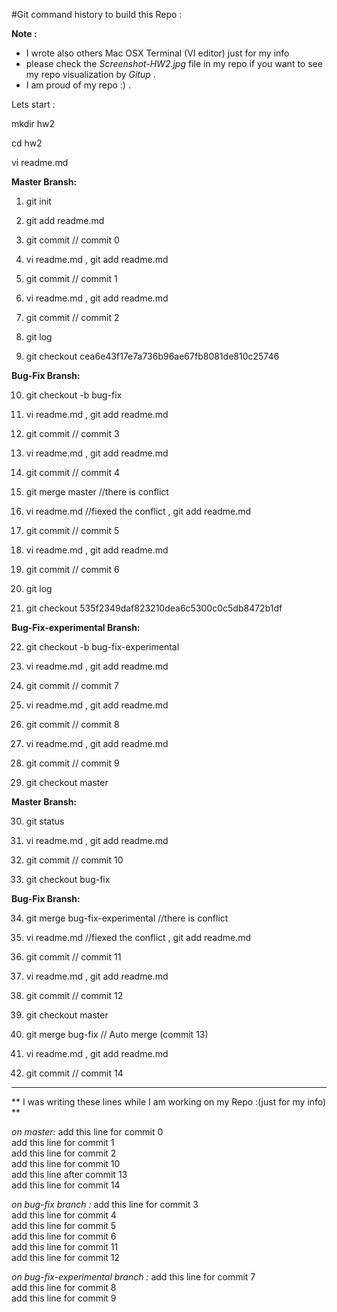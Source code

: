 
#Git command history to build this Repo :

**Note :**
* I wrote also others Mac OSX Terminal (VI editor) just for my info 
* please check the *Screenshot-HW2.jpg* file in my repo if you want to see my repo visualization by *Gitup* . 
* I am proud of my repo :) .  

Lets start :

mkdir hw2

cd hw2

vi readme.md

**Master Bransh:**

1.	git init

2.	git add readme.md

3.	git commit   // commit 0

4.	vi readme.md  , git add readme.md

5.	git commit   // commit 1

6.	 vi readme.md  , git add readme.md

7.	git commit   // commit 2

8.	git log 

9.	git checkout cea6e43f17e7a736b96ae67fb8081de810c25746

**Bug-Fix Bransh:**

10.	git checkout -b bug-fix

11.	vi readme.md  , git add readme.md

12.	git commit   // commit 3

13.	vi readme.md  , git add readme.md

14.	git commit   // commit 4

15.	git merge master //there is conflict

16.	vi readme.md //fiexed the conflict , git add readme.md

17.	git commit   // commit 5

18.	vi readme.md  , git add readme.md

19.	git commit   // commit 6

20.	git log

21.	git checkout 535f2349daf823210dea6c5300c0c5db8472b1df

**Bug-Fix-experimental Bransh:**

22.	git checkout -b bug-fix-experimental

23.	vi readme.md  , git add readme.md

24.	git commit   // commit 7

25.	vi readme.md  , git add readme.md

26.	git commit   // commit 8

27.	vi readme.md  , git add readme.md

28.	git commit   // commit 9

29.	git checkout master

**Master Bransh:**

30.	git status

31.	vi readme.md  , git add readme.md

32.	git commit   // commit 10

33.	git checkout bug-fix

**Bug-Fix Bransh:**

34.	git merge bug-fix-experimental //there is conflict

35.	vi readme.md //fiexed the conflict , git add readme.md

36.	git commit   // commit 11

37.	vi readme.md  , git add readme.md

38.	git commit   // commit 12

39.	git checkout master

40.	git merge bug-fix // Auto merge (commit 13)

41.	vi readme.md  , git add readme.md

42.	git commit   // commit 14

------------------------------------------------
** I was writing these lines while I am working on my Repo :(just for my info) **

*on master:*
add this line for commit 0  <br>
add this line for commit 1  <br>
add this line for commit 2  <br>
add this line for commit 10 <br>
add this line after  commit 13 <br>
add this line for commit 14 <br>

*on bug-fix branch :* 
add this line for commit 3 <br>
add this line for commit 4 <br>
add this line for commit 5 <br>
add this line for commit 6 <br>
add this line for commit 11 <br>
add this line for commit 12 <br>

*on bug-fix-experimental branch :*
add this line for commit 7 <br>
add this line for commit 8 <br>
add this line for commit 9 <br>
